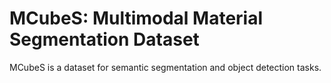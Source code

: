 # MCubeS: Multimodal Material Segmentation Dataset

MCubeS is a dataset for semantic segmentation and object detection tasks.